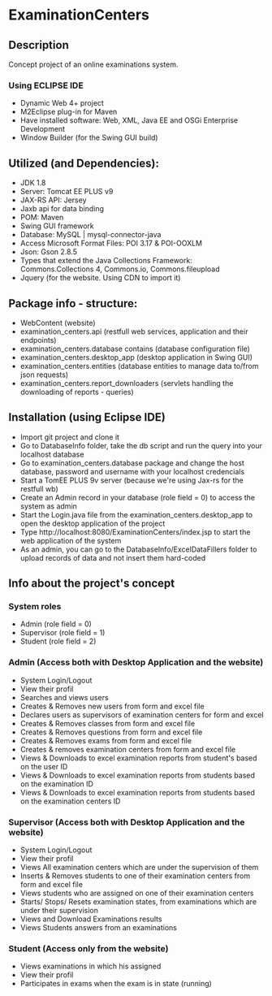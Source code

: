 # ExaminationCenters

## Description
Concept project of an online examinations system.

### Using ECLIPSE IDE
- Dynamic Web 4+ project
- M2Eclipse plug-in for Maven
- Have installed software: Web, XML, Java EE and OSGi Enterprise Development
- Window Builder (for the Swing GUI build)

## Utilized (and Dependencies):
- JDK 1.8
- Server: Tomcat EE PLUS v9
- JAX-RS API: Jersey
- Jaxb api for data binding
- POM: Maven
- Swing GUI framework
- Database: MySQL | mysql-connector-java
- Access Microsoft Format Files: POI 3.17 & POI-OOXLM
- Json: Gson 2.8.5
- Types that extend the Java Collections Framework: Commons.Collections 4, Commons.io, Commons.fileupload
- Jquery (for the website. Using CDN to import it)

## Package info - structure:
- WebContent (website)
- examination_centers.api (restfull web services, application and their endpoints)
- examination_centers.database contains (database configuration file)
- examination_centers.desktop_app (desktop application in Swing GUI)
- examination_centers.entities (database entities to manage data to/from json requests)
- examination_centers.report_downloaders (servlets handling the downloading of reports - queries)

## Installation (using Eclipse IDE)
- Import git project and clone it
- Go to DatabaseInfo folder, take the db script and run the query into your localhost database
- Go to examination_centers.database package and change the host database, password and username with your localhost credencials
- Start a TomEE PLUS 9v server (because we're using Jax-rs for the restfull wb)
- Create an Admin record in your database (role field = 0) to access the system as admin
- Start the Login.java file from the examination_centers.desktop_app to open the desktop application of the project
- Type http://localhost:8080/ExaminationCenters/index.jsp to start the web application of the system
- As an admin, you can go to the DatabaseInfo/ExcelDataFillers folder to upload records of data and not insert them hard-coded

## Info about the project's concept

### System roles
- Admin (role field = 0)
- Supervisor (role field = 1)
- Student (role field = 2)

### Admin (Access both with Desktop Application and the website)
- System Login/Logout
- View their profil
- Searches and views users
- Creates & Removes new users from form and excel file
- Declares users as supervisors of examination centers for form and excel
- Creates & Removes classes from form and excel file
- Creates & Removes questions from form and excel file
- Creates & Removes exams from form and excel file
- Creates & removes examination centers from form and excel file
- Views & Downloads to excel examination reports from student's based on the user ID
- Views & Downloads to excel examination reports from students based on the examination ID
- Views & Downloads to excel examination reports from students based on the examination centers ID

### Supervisor (Access both with Desktop Application and the website)
- System Login/Logout
- View their profil
- Views All examination centers which are under the supervision of them
- Inserts & Removes students to one of their examination centers from form and excel file
- Views students who are assigned on one of their examination centers
- Starts/ Stops/ Resets examination states, from examinations which are under their supervision
- Views and Download Examinations results
- Views Students answers from an examinations

### Student (Access only from the website)
- Views examinations in which his assigned
- View their profil
- Participates in exams when the exam is in state (running)

























